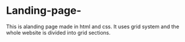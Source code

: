 # Landing-page-
This is alanding page made in html and css.
It uses grid system and the whole website is divided into grid sections. 
